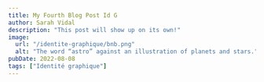 ```yaml
---
title: My Fourth Blog Post Id G
author: Sarah Vidal
description: "This post will show up on its own!"
image: 
  url: "/identite-graphique/bnb.png"
  alt: "The word “astro” against an illustration of planets and stars."
pubDate: 2022-08-08
tags: ["Identité graphique"]
---
```



